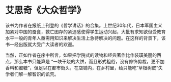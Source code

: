 
# 艾思奇《大众哲学》

该书为作者在报纸上刊登的《哲学讲话》的合集。上世纪30年代，日本军国主义加紧对中国的蚕食，救亡图存的紧迫感使得学生运动兴起，大批有求知欲但受教育水平一般的青年人亟需用知识来解决生活上急待解决的问题。在这样的背景下，该书一经出版就大受广大读者的欢迎。

当然，正如作者在序中所言，如果把学院式的读物和经典著作比作装璜美丽的西点，那么本书只能算是 “一块干烧的大饼，而且形式粗俗，没有修饰剪裁，更不加香料和蜜糖”，但足以在都市街头，在店铺内，在乡村里，给只能吃”草根树皮“失学者们解一解智识的饥荒。